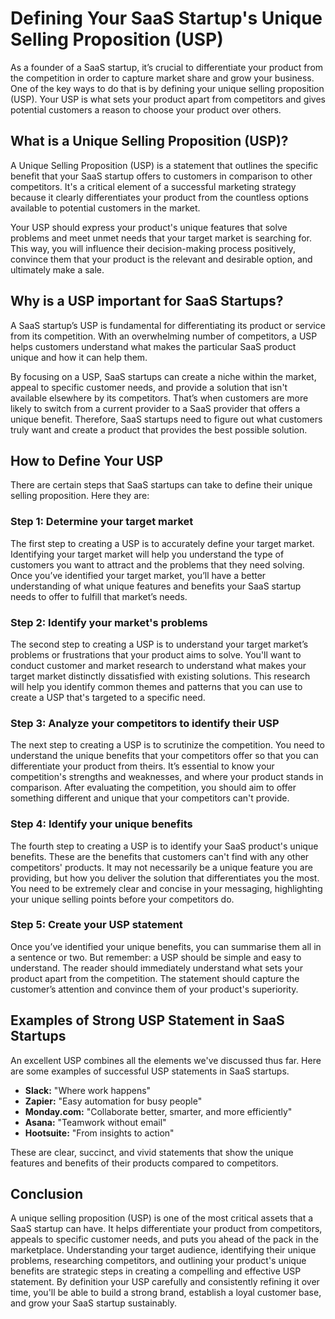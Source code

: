 # Defining Your SaaS Startup's Unique Selling Proposition (USP)

As a founder of a SaaS startup, it’s crucial to differentiate your product from the competition in order to capture market share and grow your business. One of the key ways to do that is by defining your unique selling proposition (USP). Your USP is what sets your product apart from competitors and gives potential customers a reason to choose your product over others.

## What is a Unique Selling Proposition (USP)?

A Unique Selling Proposition (USP) is a statement that outlines the specific benefit that your SaaS startup offers to customers in comparison to other competitors. It's a critical element of a successful marketing strategy because it clearly differentiates your product from the countless options available to potential customers in the market.

Your USP should express your product's unique features that solve problems and meet unmet needs that your target market is searching for.  This way, you will influence their decision-making process positively, convince them that your product is the relevant and desirable option, and ultimately make a sale.

## Why is a USP important for SaaS Startups?

A SaaS startup’s USP is fundamental for differentiating its product or service from its competition. With an overwhelming number of competitors, a USP helps customers understand what makes the particular SaaS product unique and how it can help them. 

By focusing on a USP, SaaS startups can create a niche within the market, appeal to specific customer needs, and provide a solution that isn't available elsewhere by its competitors. That’s when customers are more likely to switch from a current provider to a SaaS provider that offers a unique benefit. Therefore, SaaS startups need to figure out what customers truly want and create a product that provides the best possible solution.

## How to Define Your USP

There are certain steps that SaaS startups can take to define their unique selling proposition. Here they are:

### Step 1: Determine your target market

The first step to creating a USP is to accurately define your target market. Identifying your target market will help you understand the type of customers you want to attract and the problems that they need solving. Once you’ve identified your target market, you’ll have a better understanding of what unique features and benefits your SaaS startup needs to offer to fulfill that market’s needs.

### Step 2: Identify your market's problems

The second step to creating a USP is to understand your target market’s problems or frustrations that your product aims to solve. You'll want to conduct customer and market research to understand what makes your target market distinctly dissatisfied with existing solutions. This research will help you identify common themes and patterns that you can use to create a USP that's targeted to a specific need.

### Step 3: Analyze your competitors to identify their USP

The next step to creating a USP is to scrutinize the competition. You need to understand the unique benefits that your competitors offer so that you can differentiate your product from theirs. It’s essential to know your competition's strengths and weaknesses, and where your product stands in comparison. After evaluating the competition, you should aim to offer something different and unique that your competitors can't provide.

### Step 4: Identify your unique benefits

The fourth step to creating a USP is to identify your SaaS product's unique benefits. These are the benefits that customers can't find with any other competitors' products. It may not necessarily be a unique feature you are providing, but how you deliver the solution that differentiates you the most. You need to be extremely clear and concise in your messaging, highlighting your unique selling points before your competitors do.

### Step 5: Create your USP statement

Once you’ve identified your unique benefits, you can summarise them all in a sentence or two. But remember: a USP should be simple and easy to understand. The reader should immediately understand what sets your product apart from the competition. The statement should capture the customer’s attention and convince them of your product's superiority.

## Examples of Strong USP Statement in SaaS Startups

An excellent USP combines all the elements we've discussed thus far. Here are some examples of successful USP statements in SaaS startups.

* **Slack:** "Where work happens"
* **Zapier:** "Easy automation for busy people"
* **Monday.com:** "Collaborate better, smarter, and more efficiently"
* **Asana:** "Teamwork without email"
* **Hootsuite:** "From insights to action"

These are clear, succinct, and vivid statements that show the unique features and benefits of their products compared to competitors.

## Conclusion

A unique selling proposition (USP) is one of the most critical assets that a SaaS startup can have. It helps differentiate your product from competitors, appeals to specific customer needs, and puts you ahead of the pack in the marketplace. Understanding your target audience, identifying their unique problems, researching competitors, and outlining your product's unique benefits are strategic steps in creating a compelling and effective USP statement. By definition your USP carefully and consistently refining it over time, you'll be able to build a strong brand, establish a loyal customer base, and grow your SaaS startup sustainably.